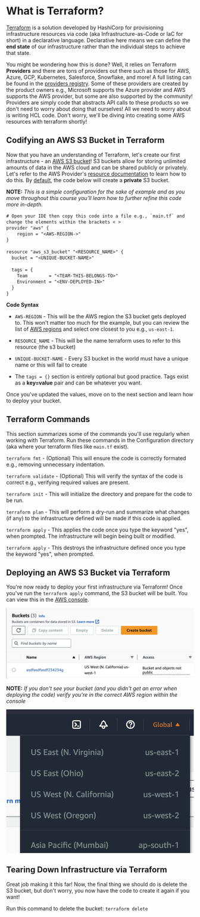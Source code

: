 # What is Terraform?

[Terraform](https://www.terraform.io/) is a solution developed by HashiCorp for provisioning infrastructure resources via code (aka Infrastructure-as-Code or IaC for short) in a declarative language. Declarative here means we can define the **end state** of our infrastructure rather than the individual steps to achieve that state. 

You might be wondering how this is done? Well, it relies on Terraform **Providers** and there are tons of providers out there such as those for AWS, Azure, GCP, Kubernetes, Salesforce, Snowflake, and more! A full listing can be found in the [providers registry](https://registry.terraform.io/browse/providers). Some of these providers are created by the product owners e.g., Microsoft supports the Azure provider and AWS supports the AWS provider, but some are also supported by the community! Providers are simply code that abstracts API calls to these products so we don't need to worry about doing that ourselves! All we need to worry about is writing HCL code. Don't worry, we'll be diving into creating some AWS resources with terraform shortly!

## Codifying an AWS S3 Bucket in Terraform
Now that you have an understanding of Terraform, let's create our first infrastructure - an [AWS S3 bucket](https://aws.amazon.com/s3/)! S3 buckets allow for storing unlimited amounts of data in the AWS cloud and can be shared publicly or privately. Let's refer to the AWS Provider's [resource documentation](https://registry.terraform.io/providers/hashicorp/aws/latest/docs/resources/s3_bucket) to learn how to do this. By [default](https://github.com/hashicorp/terraform-provider-aws/issues/28353), the code below will create a **private** S3 bucket.

**NOTE:** *This is a simple configuration for the sake of example and as you move throughout this course you'll learn how to further refine this code more in-depth.*

```
# Open your IDE then copy this code into a file e.g., `main.tf` and change the elements within the brackets < >
provider "aws" {
    region = "<AWS-REGION->"
}

resource "aws_s3_bucket" "<RESOURCE_NAME>" {
  bucket = "<UNIQUE-BUCKET-NAME>"

  tags = {
    Team        = "<TEAM-THIS-BELONGS-TO>"
    Environment = "<ENV-DEPLOYED-IN>"
  }
}
```
**Code Syntax**
- `AWS-REGION` - This will be the AWS region the S3 bucket gets deployed to. This won't matter too much for the example, but you can review the list of [AWS regions](https://docs.aws.amazon.com/AWSEC2/latest/UserGuide/using-regions-availability-zones.html#concepts-regions) and select one closest to you e.g., `us-east-1`.

- `RESOURCE_NAME` - This will be the name terraform uses to refer to this resource (the s3 bucket)
- `UNIQUE-BUCKET-NAME` - Every S3 bucket in the world must have a unique name or this will fail to create

- The `tags = {}` section is entirely optional but good practice. Tags exist as a **key=value** pair and can be whatever you want.

Once you've updated the values, move on to the next section and learn how to deploy your bucket. 


## Terraform Commands
This section summarizes some of the commands you'll use regularly when working with Terraform. Run these commands in the Configuration directory (aka where your terraform files like `main.tf` exist).

`terraform fmt` - (Optional) This will ensure the code is correctly formated e.g., removing unnecessary indentation. 

`terraform validate` - (Optional) This will verify the syntax of the code is correct e.g., verifying required values are present.

`terraform init` - This will initialize the directory and prepare for the code to be run.

`terraform plan` - This will perform a dry-run and summarize what changes (if any) to the infrastructure defined will be made if this code is applied. 

`terraform apply` - This applies the code once you type the keyword "yes", when prompted. The infrastructure will begin being built or modified.

`terraform apply` - This destroys the infrastructure defined once you type the keyword "yes", when prompted.


## Deploying an AWS S3 Bucket via Terraform
You're now ready to deploy your first infrastructure via Terraform! Once you've run the `terraform apply` command, the S3 bucket will be built. You can view this in the [AWS console](https://s3.console.aws.amazon.com/).

<p align="center">
  <img src="resources/aws-s3-bucket.png" alt="aws-region-selection-in-console" />
</p>

**NOTE:** *If you don't see your bucket (and you didn't get an error when deploying the code) verify you're in the correct AWS region within the console*

<p align="center">
  <img src="resources/aws-region-selection.png" alt="aws-region-selection-in-console" />
</p>


## Tearing Down Infrastructure via Terraform
Great job making it this far! Now, the final thing we should do is delete the S3 bucket, but don't worry, you now have the code to create it again if you want!

Run this command to delete the bucket: ```terraform delete```